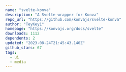 ```yaml
---
name: "svelte-konva"
description: "A Svelte wrapper for Konva"
repo_url: "https://github.com/konvajs/svelte-konva"
author: "TeyKey1"
homepage: "https://konvajs.org/docs/svelte"
downloads: 1112
dependents: 2
updated: "2023-08-24T21:45:43.140Z"
github_stars: 67
tags: 
  - ui
  - media
---
```


